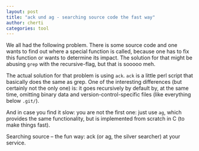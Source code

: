 ```yaml
---
layout: post
title: "ack und ag - searching source code the fast way"
author: cherti
categories: tool
---
```


We all had the following problem. There is some source code and one wants to find out where a special function is called, because one has to fix this function or wants to determine its impact.
The solution for that might be abusing `grep` with the recursive-flag, but that is sooooo meh.

The actual solution for that problem is using `ack`.
`ack` is a little perl script that basically does the same as grep. One of the interesting differences (but certainly not the only one) is: it goes recursively by default by, at the same time, omitting binary data and version-control-specific files (like everything below `.git/`).

And in case you find it slow: you are not the first one: just use `ag`, which provides the same functionality, but is implemented from scratch in C (to make things fast).

Searching source – the fun way: ack (or ag, the silver searcher) at your service.
